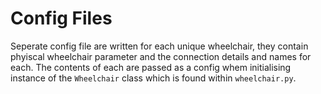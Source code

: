 # Config Files

Seperate config file are written for each unique wheelchair, they contain phyiscal wheelchair parameter and the connection details and names for each. The contents of each are passed as a config whem initialising instance of the `Wheelchair` class which is found within `wheelchair.py`.
